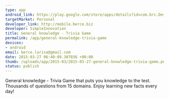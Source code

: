 ```yaml
--- 
type: app
android_link: https://play.google.com/store/apps/details?id=com.brc.DesteptTriviaRo
targetMarket: Personal
developer_link: http://mobile.berce.biz
developer: SimpleInnovation
title: General knowledge - Trivia Game
permalink: /app/general-knowledge-trivia-game
devices: 
- android
email: berce.larisa@gmail.com
date: 2015-03-27 06:40:09.307036 +00:00
thumb: /uploads/app/2015-03/2015-03-27-general-knowledge-trivia-game.png
status: publish
---
```


General knowledge - Trivia Game that puts you knowledge to the test. Thousands of questions from 15 domains.
Enjoy learning new facts every day!
